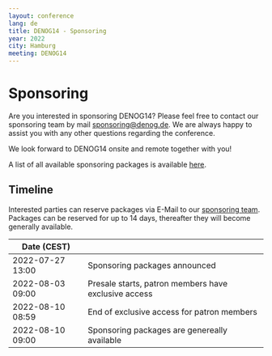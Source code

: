 ```yaml
---
layout: conference
lang: de
title: DENOG14 - Sponsoring
year: 2022
city: Hamburg
meeting: DENOG14
---
```

# Sponsoring

Are you interested in sponsoring DENOG14? Please feel free to contact our sponsoring team by mail [sponsoring@denog.de](mailto:sponsoring@denog.de).
We are always happy to assist you with any other questions regarding the conference.

We look forward to DENOG14 onsite and remote together with you!

A list of all available sponsoring packages is available [here](/files/denog14/DENOG14_sponsoring_v1.pdf).

## Timeline

Interested parties can reserve packages via E-Mail to our [sponsoring team](mailto:sponsoring@denog.de). Packages can be reserved for up to 14 days, thereafter they will become generally available.

| Date (CEST)      |                                                      |
|------------------|------------------------------------------------------|
| 2022-07-27 13:00 | Sponsoring packages announced                        |
| 2022-08-03 09:00 | Presale starts, patron members have exclusive access |
| 2022-08-10 08:59 | End of exclusive access for patron members           |
| 2022-08-10 09:00 | Sponsoring packages are genereally available         |

